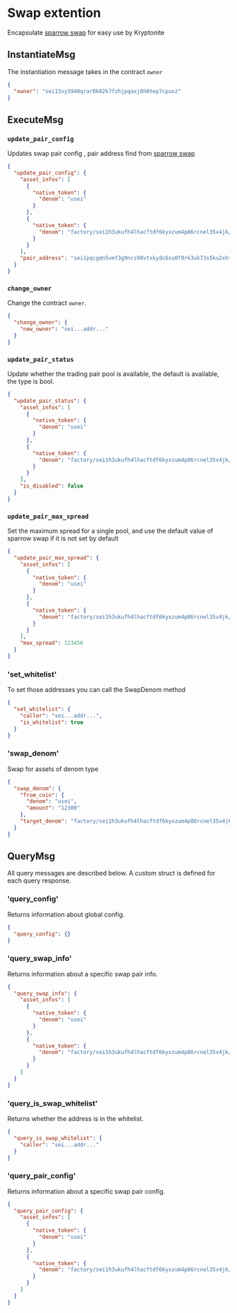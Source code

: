 # Swap extention

Encapsulate [sparrow swap](https://sparrowswap.xyz) for easy use by Kryptonite

## InstantiateMsg

The instantiation message takes in the contract `owner`

```json
{
  "owner": "sei13xy3940qrar0k82k7fzhjpqaxj0h0tep7cpuxz"
}
```

## ExecuteMsg

### `update_pair_config`

Updates swap pair config , pair address find
from [sparrow swap](https://github.com/SparrowSwap/sparrowswap-contracts/tree/main/artifacts)

```json
{
  "update_pair_config": {
    "asset_infos": [
      {
        "native_token": {
          "denom": "usei"
        }
      },
      {
        "native_token": {
          "denom": "factory/sei1h3ukufh4lhacftdf6kyxzum4p86rcnel35v4jk/usdt"
        }
      }
    ],
    "pair_address": "sei1pqcgdn5vmf3g9ncs98vtxkydc6su0f9rk3uk73s5ku2xhthr6avswrwnrx"
  }
}
```

### `change_owner`

Change the contract `owner`.

```json
{
  "change_owner": {
    "new_owner": "sei...addr..."
  }
}
```

### `update_pair_status`

Update whether the trading pair pool is available, the default is available, the type is bool.

```json
{
  "update_pair_status": {
    "asset_infos": [
      {
        "native_token": {
          "denom": "usei"
        }
      },
      {
        "native_token": {
          "denom": "factory/sei1h3ukufh4lhacftdf6kyxzum4p86rcnel35v4jk/usdt"
        }
      }
    ],
    "is_disabled": false
  }
}
```

### `update_pair_max_spread`

Set the maximum spread for a single pool, and use the default value of sparrow swap if it is not set by default

```json
{
  "update_pair_max_spread": {
    "asset_infos": [
      {
        "native_token": {
          "denom": "usei"
        }
      },
      {
        "native_token": {
          "denom": "factory/sei1h3ukufh4lhacftdf6kyxzum4p86rcnel35v4jk/usdt"
        }
      }
    ],
    "max_spread": 123456
  }
}

```

### 'set_whitelist'

To set those addresses you can call the SwapDenom method

```json
{
  "set_whitelist": {
    "caller": "sei...addr...",
    "is_whitelist": true
  }
}
```

### 'swap_denom'

Swap for assets of denom type

```json
{
  "swap_denom": {
    "from_coin": {
      "denom": "usei",
      "amount": "12300"
    },
    "target_denom": "factory/sei1h3ukufh4lhacftdf6kyxzum4p86rcnel35v4jk/usdt"
  }
}
```

## QueryMsg

All query messages are described below. A custom struct is defined for each query response.

### 'query_config'

Returns information about global config.

```json
{
  "query_config": {}
}
```

### 'query_swap_info'

Returns information about a specific swap pair info.

```json
{
  "query_swap_info": {
    "asset_infos": [
      {
        "native_token": {
          "denom": "usei"
        }
      },
      {
        "native_token": {
          "denom": "factory/sei1h3ukufh4lhacftdf6kyxzum4p86rcnel35v4jk/usdt"
        }
      }
    ]
  }
}
```

### 'query_is_swap_whitelist'

Returns whether the address is in the whitelist.

```json
{
  "query_is_swap_whitelist": {
    "caller": "sei...addr..."
  }
}
```

### 'query_pair_config'

Returns information about a specific swap pair config.

```json
{
  "query_pair_config": {
    "asset_infos": [
      {
        "native_token": {
          "denom": "usei"
        }
      },
      {
        "native_token": {
          "denom": "factory/sei1h3ukufh4lhacftdf6kyxzum4p86rcnel35v4jk/usdt"
        }
      }
    ]
  }
}
```

